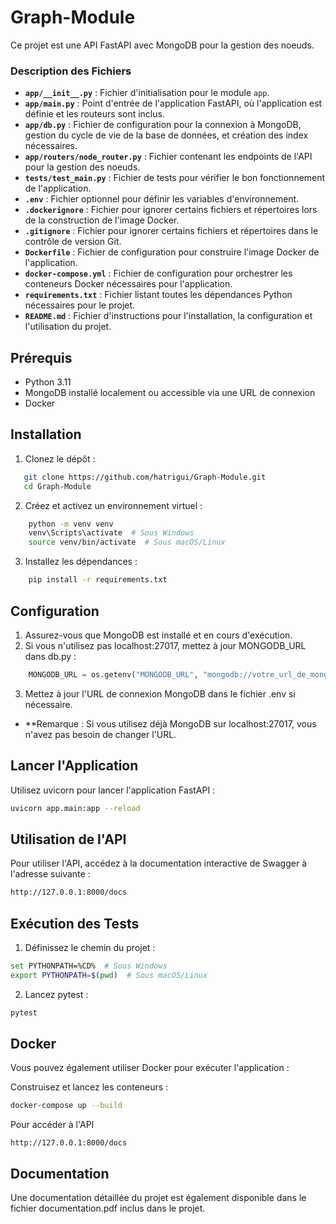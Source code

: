 # Graph-Module
Ce projet est une API FastAPI avec MongoDB pour la gestion des noeuds.

### Description des Fichiers

- **`app/__init__.py`** : Fichier d'initialisation pour le module `app`.
- **`app/main.py`** : Point d'entrée de l'application FastAPI, où l'application est définie et les routeurs sont inclus.
- **`app/db.py`** : Fichier de configuration pour la connexion à MongoDB, gestion du cycle de vie de la base de données, et création des index nécessaires.
- **`app/routers/node_router.py`** : Fichier contenant les endpoints de l'API pour la gestion des noeuds.
- **`tests/test_main.py`** : Fichier de tests pour vérifier le bon fonctionnement de l'application.
- **`.env`** : Fichier optionnel pour définir les variables d'environnement.
- **`.dockerignore`** : Fichier pour ignorer certains fichiers et répertoires lors de la construction de l'image Docker.
- **`.gitignore`** : Fichier pour ignorer certains fichiers et répertoires dans le contrôle de version Git.
- **`Dockerfile`** : Fichier de configuration pour construire l'image Docker de l'application.
- **`docker-compose.yml`** : Fichier de configuration pour orchestrer les conteneurs Docker nécessaires pour l'application.
- **`requirements.txt`** : Fichier listant toutes les dépendances Python nécessaires pour le projet.
- **`README.md`** : Fichier d'instructions pour l'installation, la configuration et l'utilisation du projet.

## Prérequis

- Python 3.11
- MongoDB installé localement ou accessible via une URL de connexion
- Docker 

## Installation

1. Clonez le dépôt :
```bash
   git clone https://github.com/hatrigui/Graph-Module.git
   cd Graph-Module
```
   
2. Créez et activez un environnement virtuel :
```bash
    python -m venv venv
    venv\Scripts\activate  # Sous Windows
    source venv/bin/activate  # Sous macOS/Linux
```

3. Installez les dépendances :
```bash
    pip install -r requirements.txt
```

## Configuration

1. Assurez-vous que MongoDB est installé et en cours d'exécution.
2. Si vous n'utilisez pas localhost:27017, mettez à jour MONGODB_URL dans db.py :
```python
    MONGODB_URL = os.getenv("MONGODB_URL", "mongodb://votre_url_de_mongodb:27017/graphdb")
```
3. Mettez à jour l'URL de connexion MongoDB dans le fichier .env si nécessaire.

- **Remarque : Si vous utilisez déjà MongoDB sur localhost:27017, vous n'avez pas besoin de changer l'URL.

## Lancer l'Application
Utilisez uvicorn pour lancer l'application FastAPI :
```bash
uvicorn app.main:app --reload
```
## Utilisation de l'API
Pour utiliser l'API, accédez à la documentation interactive de Swagger à l'adresse suivante :

```bash
http://127.0.0.1:8000/docs
```

## Exécution des Tests
1. Définissez le chemin du projet :

```bash
set PYTHONPATH=%CD%  # Sous Windows
export PYTHONPATH=$(pwd)  # Sous macOS/Linux
```
2. Lancez pytest :
```bash
pytest
```
## Docker
Vous pouvez également utiliser Docker pour exécuter l'application :

Construisez et lancez les conteneurs :

```bash
docker-compose up --build
```

Pour accéder à l'API

```arduino
http://127.0.0.1:8000/docs
```


## Documentation
Une documentation détaillée du projet est également disponible dans le fichier documentation.pdf inclus dans le projet.




